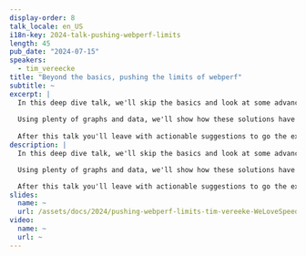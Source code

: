 ```yaml
---
display-order: 8
talk_locale: en_US
i18n-key: 2024-talk-pushing-webperf-limits
length: 45
pub_date: "2024-07-15"
speakers:
  - tim_vereecke
title: "Beyond the basics, pushing the limits of webperf"
subtitle: ~
excerpt: |
  In this deep dive talk, we'll skip the basics and look at some advanced tuning techniques to make a modern website lightning fast.
  
  Using plenty of graphs and data, we'll show how these solutions have helped make scalemates.com the fastest (and largest) scale modeling website in the world.
  
  After this talk you'll leave with actionable suggestions to go the extra mile. Perfect if you agree that only 75% isn't good enough. Perfect if you believe websites should be fast on all browsers, all devices, all connections, everywhere.
description: |
  In this deep dive talk, we'll skip the basics and look at some advanced tuning techniques to make a modern website lightning fast.

  Using plenty of graphs and data, we'll show how these solutions have helped make scalemates.com the fastest (and largest) scale modeling website in the world.

  After this talk you'll leave with actionable suggestions to go the extra mile. Perfect if you agree that only 75% isn't good enough. Perfect if you believe websites should be fast on all browsers, all devices, all connections, everywhere.
slides:
  name: ~
  url: /assets/docs/2024/pushing-webperf-limits-tim-vereeke-WeLoveSpeed2024.pdf
video:
  name: ~
  url: ~
---
```

